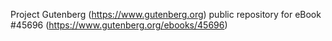 Project Gutenberg (https://www.gutenberg.org) public repository for eBook #45696 (https://www.gutenberg.org/ebooks/45696)
